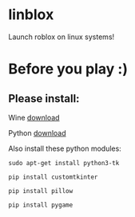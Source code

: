 # linblox
Launch roblox on linux systems!
# Before you play :)
## Please install:
Wine [download](https://www.winehq.org)

Python [download](https://www.python.org)

Also install these python modules:

```
sudo apt-get install python3-tk
```

```
pip install customtkinter
```

```
pip install pillow
```

```
pip install pygame
```
